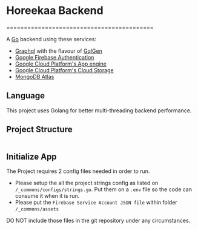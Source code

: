 # Horeekaa Backend
==========================================

A [Go](https://golang.org/) backend using these services:
- [Graphql](https://graphql.org/) with the flavour of [GqlGen](gqlgen.com)
- [Google Firebase Authentication](https://firebase.google.com/products/auth)
- [Google Cloud Platform's App engine](https://cloud.google.com/appengine/)
- [Google Cloud Platform's Cloud Storage](https://cloud.google.com/storage/)
- [MongoDB Atlas](https://www.mongodb.com/cloud/atlas)

## Language

This project uses Golang for better multi-threading backend performance.

## Project Structure

```

```

## Initialize App

The Project requires 2 config files needed in order to run. 
- Please setup the all the project strings config as listed on `/_commons/configs/strings.go`.
Put them on a `.env` file so the code can consume it when it is run.
- Please put the `Firebase Service Account JSON file` within folder `/_commons/assets`

DO NOT include those files in the git repository under any circumstances.
